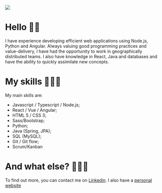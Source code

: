 [![](https://img.shields.io/badge/Leia_em-Português-green)](README.md)

# Hello 👋🏽
I have experience developing efficient web applications using Node.js, Python and Angular. Always valuing good programming practices and value-delivery, I have had the opportunity to work in geographically distributed teams. I also have knowledge in React, Java and databases and have the ability to quickly assimilate new concepts.

# My skills 👨🏽‍💻
My main skills are:
- Javascript / Typescript / Node.js;
- React / Vue / Angular;
- HTML 5 / CSS 3;
- Sass/Bootstrap;
- Python;
- Java (Spring, JPA);
- SQL (MySQL);
- Git / Git flow;
- Scrum/Kanban

# And what else? 🕵🏽‍♂️
To find out more, you can contact me on [Linkedin](https://www.linkedin.com/in/jcnevess/). I also have a [personal website](https://jcnevess.github.io/)
